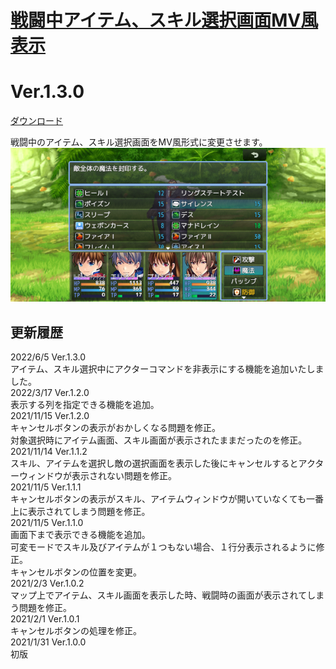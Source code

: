 # [戦闘中アイテム、スキル選択画面MV風表示](https://raw.githubusercontent.com/nuun888/MZ/master/NUUN_BattleItemSkillWindowMV.js)
# Ver.1.3.0
[ダウンロード](https://raw.githubusercontent.com/nuun888/MZ/master/NUUN_BattleItemSkillWindowMV.js)

戦闘中のアイテム、スキル選択画面をMV風形式に変更させます。
![画像](img/BattleItemSkillWindowMV1.png)  

## 更新履歴
2022/6/5 Ver.1.3.0  
アイテム、スキル選択中にアクターコマンドを非表示にする機能を追加いたしました。  
2022/3/17 Ver.1.2.0  
表示する列を指定できる機能を追加。  
2021/11/15 Ver.1.2.0  
キャンセルボタンの表示がおかしくなる問題を修正。  
対象選択時にアイテム画面、スキル画面が表示されたままだったのを修正。  
2021/11/14 Ver.1.1.2  
スキル、アイテムを選択し敵の選択画面を表示した後にキャンセルするとアクターウィンドウが表示されない問題を修正。  
2021/11/5 Ver.1.1.1  
キャンセルボタンの表示がスキル、アイテムウィンドウが開いていなくても一番上に表示されてしまう問題を修正。  
2021/11/5 Ver.1.1.0  
画面下まで表示できる機能を追加。  
可変モードでスキル及びアイテムが１つもない場合、１行分表示されるように修正。  
キャンセルボタンの位置を変更。  
2021/2/3 Ver.1.0.2  
マップ上でアイテム、スキル画面を表示した時、戦闘時の画面が表示されてしまう問題を修正。  
2021/2/1 Ver.1.0.1  
キャンセルボタンの処理を修正。  
2021/1/31 Ver.1.0.0  
初版  
